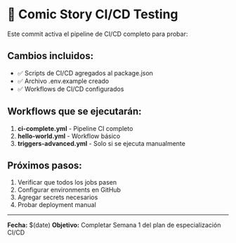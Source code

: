 # 🚀 Comic Story CI/CD Testing

Este commit activa el pipeline de CI/CD completo para probar:

## Cambios incluidos:
- ✅ Scripts de CI/CD agregados al package.json
- ✅ Archivo .env.example creado
- ✅ Workflows de CI/CD configurados

## Workflows que se ejecutarán:
1. **ci-complete.yml** - Pipeline CI completo
2. **hello-world.yml** - Workflow básico
3. **triggers-advanced.yml** - Solo si se ejecuta manualmente

## Próximos pasos:
1. Verificar que todos los jobs pasen
2. Configurar environments en GitHub
3. Agregar secrets necesarios
4. Probar deployment manual

---

**Fecha:** $(date)
**Objetivo:** Completar Semana 1 del plan de especialización CI/CD
